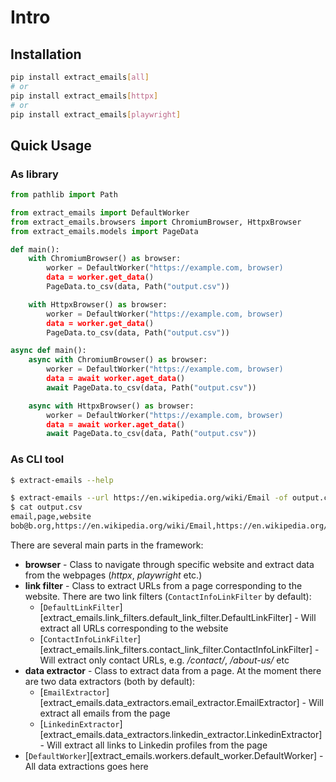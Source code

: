 # Intro

## Installation
```bash
pip install extract_emails[all]
# or
pip install extract_emails[httpx]
# or
pip install extract_emails[playwright]
```

## Quick Usage
### As library

```python
from pathlib import Path

from extract_emails import DefaultWorker
from extract_emails.browsers import ChromiumBrowser, HttpxBrowser
from extract_emails.models import PageData

def main():
    with ChromiumBrowser() as browser:
        worker = DefaultWorker("https://example.com, browser)
        data = worker.get_data()
        PageData.to_csv(data, Path("output.csv"))

    with HttpxBrowser() as browser:
        worker = DefaultWorker("https://example.com, browser)
        data = worker.get_data()
        PageData.to_csv(data, Path("output.csv"))

async def main():
    async with ChromiumBrowser() as browser:
        worker = DefaultWorker("https://example.com, browser)
        data = await worker.aget_data()
        await PageData.to_csv(data, Path("output.csv"))

    async with HttpxBrowser() as browser:
        worker = DefaultWorker("https://example.com, browser)
        data = await worker.aget_data()
        await PageData.to_csv(data, Path("output.csv"))

```
### As CLI tool
```bash
$ extract-emails --help

$ extract-emails --url https://en.wikipedia.org/wiki/Email -of output.csv
$ cat output.csv
email,page,website
bob@b.org,https://en.wikipedia.org/wiki/Email,https://en.wikipedia.org/wiki/Email
```
There are several main parts in the framework:

 - **browser** - Class to navigate through specific website and extract data from the webpages (*httpx*, *playwright* etc.)
 - **link filter** - Class to extract URLs from a page corresponding to the website. There are two link filters (`ContactInfoLinkFilter` by default):
     - [`DefaultLinkFilter`][extract_emails.link_filters.default_link_filter.DefaultLinkFilter] - Will extract all URLs corresponding to the website
     - [`ContactInfoLinkFilter`][extract_emails.link_filters.contact_link_filter.ContactInfoLinkFilter] - Will extract only contact URLs, e.g. */contact/*, */about-us/* etc
 - **data extractor** - Class to extract data from a page. At the moment there are two data extractors (both by default):
     - [`EmailExtractor`][extract_emails.data_extractors.email_extractor.EmailExtractor] - Will extract all emails from the page
     - [`LinkedinExtractor`][extract_emails.data_extractors.linkedin_extractor.LinkedinExtractor] - Will extract all links to Linkedin profiles from the page
 - [`DefaultWorker`][extract_emails.workers.default_worker.DefaultWorker] - All data extractions goes here